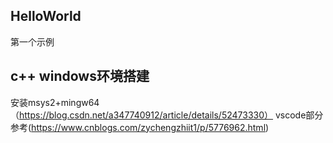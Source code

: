 ## HelloWorld
第一个示例

## c++ windows环境搭建
安装msys2+mingw64（https://blog.csdn.net/a347740912/article/details/52473330）
vscode部分参考(https://www.cnblogs.com/zychengzhiit1/p/5776962.html)

